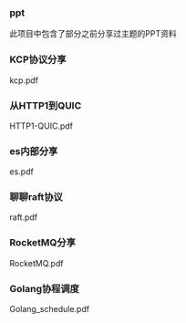 ### ppt
此项目中包含了部分之前分享过主题的PPT资料

### KCP协议分享
kcp.pdf

### 从HTTP1到QUIC
HTTP1-QUIC.pdf

### es内部分享 
es.pdf

### 聊聊raft协议
raft.pdf

### RocketMQ分享
RocketMQ.pdf

### Golang协程调度
Golang_schedule.pdf

